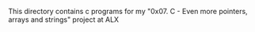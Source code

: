 This directory contains c programs for my "0x07. C - Even more pointers, arrays and strings" project at ALX
